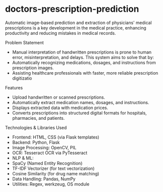 # doctors-prescription-prediction
Automatic image-based prediction and extraction of physicians' medical prescriptions is a key  development in the medical practice, enhancing productivity and reducing mistakes in medical  records.

Problem Statement

- Manual interpretation of handwritten prescriptions is prone to human error, misinterpretation, and delays. This system aims to solve that by:
- Automatically recognizing medications, dosages, and instructions from prescription images.
- Assisting healthcare professionals with faster, more reliable prescription digitizatio
  
Features

 - Upload handwritten or scanned prescriptions.
 - Automatically extract medication names, dosages, and instructions.
 - Displays extracted data with medication prices.
 - Converts prescriptions into structured digital formats for hospitals, pharmacies, and patients.

Technologies & Libraries Used

- Frontend: HTML, CSS (via Flask templates)
- Backend: Python, Flask
- Image Processing: OpenCV, PIL
- OCR: Tesseract OCR via PyTesseract
- NLP & ML:
- SpaCy (Named Entity Recognition)
- TF-IDF Vectorizer (for text vectorization)
- Cosine Similarity (for drug name matching)
- Data Handling: Pandas, NumPy
- Utilities: Regex, werkzeug, OS module
